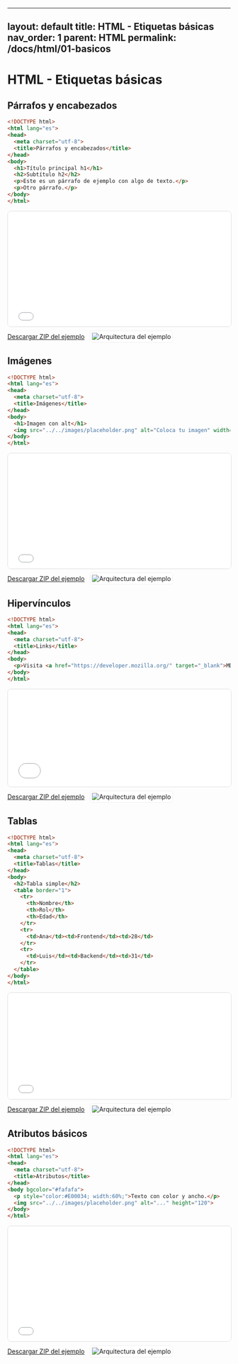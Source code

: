 
---
layout: default
title: HTML - Etiquetas básicas
nav_order: 1
parent: HTML
permalink: /docs/html/01-basicos
---

# HTML - Etiquetas básicas

## Párrafos y encabezados
```html
<!DOCTYPE html>
<html lang="es">
<head>
  <meta charset="utf-8">
  <title>Párrafos y encabezados</title>
</head>
<body>
  <h1>Título principal h1</h1>
  <h2>Subtítulo h2</h2>
  <p>Este es un párrafo de ejemplo con algo de texto.</p>
  <p>Otro párrafo.</p>
</body>
</html>
```
<iframe src="{{ '/assets/examples/html/01_parrafos_encabezados.html' | relative_url }}" width="100%" height="260" style="border:1px solid #ddd;border-radius:8px;"></iframe>
<div style="display:flex;align-items:center;gap:12px;margin:8px 0 16px;"><a class="btn" href="{{ '/assets/zips/01_parrafos_encabezados.zip' | relative_url }}">Descargar ZIP del ejemplo</a><img src="{{ '/assets/diagrams/01_parrafos_encabezados.svg' | relative_url }}" alt="Arquitectura del ejemplo" style="max-height:140px;border:1px solid #eee;padding:4px;border-radius:6px;background:#fff;"></div>


## Imágenes
```html
<!DOCTYPE html>
<html lang="es">
<head>
  <meta charset="utf-8">
  <title>Imágenes</title>
</head>
<body>
  <h1>Imagen con alt</h1>
  <img src="../../images/placeholder.png" alt="Coloca tu imagen" width="240">
</body>
</html>
```
<iframe src="{{ '/assets/examples/html/02_imagenes.html' | relative_url }}" width="100%" height="260" style="border:1px solid #ddd;border-radius:8px;"></iframe>
<div style="display:flex;align-items:center;gap:12px;margin:8px 0 16px;"><a class="btn" href="{{ '/assets/zips/02_imagenes.zip' | relative_url }}">Descargar ZIP del ejemplo</a><img src="{{ '/assets/diagrams/02_imagenes.svg' | relative_url }}" alt="Arquitectura del ejemplo" style="max-height:140px;border:1px solid #eee;padding:4px;border-radius:6px;background:#fff;"></div>


## Hipervínculos
```html
<!DOCTYPE html>
<html lang="es">
<head>
  <meta charset="utf-8">
  <title>Links</title>
</head>
<body>
  <p>Visita <a href="https://developer.mozilla.org/" target="_blank">MDN</a>.</p>
</body>
</html>
```
<iframe src="{{ '/assets/examples/html/03_links.html' | relative_url }}" width="100%" height="220" style="border:1px solid #ddd;border-radius:8px;"></iframe>
<div style="display:flex;align-items:center;gap:12px;margin:8px 0 16px;"><a class="btn" href="{{ '/assets/zips/03_links.zip' | relative_url }}">Descargar ZIP del ejemplo</a><img src="{{ '/assets/diagrams/03_links.svg' | relative_url }}" alt="Arquitectura del ejemplo" style="max-height:140px;border:1px solid #eee;padding:4px;border-radius:6px;background:#fff;"></div>


## Tablas
```html
<!DOCTYPE html>
<html lang="es">
<head>
  <meta charset="utf-8">
  <title>Tablas</title>
</head>
<body>
  <h2>Tabla simple</h2>
  <table border="1">
    <tr>
      <th>Nombre</th>
      <th>Rol</th>
      <th>Edad</th>
    </tr>
    <tr>
      <td>Ana</td><td>Frontend</td><td>28</td>
    </tr>
    <tr>
      <td>Luis</td><td>Backend</td><td>31</td>
    </tr>
  </table>
</body>
</html>
```
<iframe src="{{ '/assets/examples/html/04_tablas.html' | relative_url }}" width="100%" height="240" style="border:1px solid #ddd;border-radius:8px;"></iframe>
<div style="display:flex;align-items:center;gap:12px;margin:8px 0 16px;"><a class="btn" href="{{ '/assets/zips/04_tablas.zip' | relative_url }}">Descargar ZIP del ejemplo</a><img src="{{ '/assets/diagrams/04_tablas.svg' | relative_url }}" alt="Arquitectura del ejemplo" style="max-height:140px;border:1px solid #eee;padding:4px;border-radius:6px;background:#fff;"></div>


## Atributos básicos
```html
<!DOCTYPE html>
<html lang="es">
<head>
  <meta charset="utf-8">
  <title>Atributos</title>
</head>
<body bgcolor="#fafafa">
  <p style="color:#E00034; width:60%;">Texto con color y ancho.</p>
  <img src="../../images/placeholder.png" alt="..." height="120">
</body>
</html>
```
<iframe src="{{ '/assets/examples/html/05_atributos.html' | relative_url }}" width="100%" height="260" style="border:1px solid #ddd;border-radius:8px;"></iframe>
<div style="display:flex;align-items:center;gap:12px;margin:8px 0 16px;"><a class="btn" href="{{ '/assets/zips/05_atributos.zip' | relative_url }}">Descargar ZIP del ejemplo</a><img src="{{ '/assets/diagrams/05_atributos.svg' | relative_url }}" alt="Arquitectura del ejemplo" style="max-height:140px;border:1px solid #eee;padding:4px;border-radius:6px;background:#fff;"></div>

